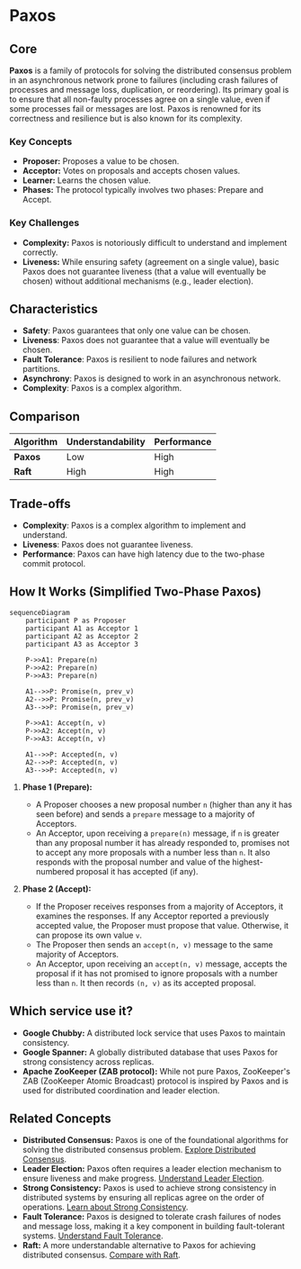 # Paxos

## Core

**Paxos** is a family of protocols for solving the distributed consensus problem in an asynchronous network prone to failures (including crash failures of processes and message loss, duplication, or reordering). Its primary goal is to ensure that all non-faulty processes agree on a single value, even if some processes fail or messages are lost. Paxos is renowned for its correctness and resilience but is also known for its complexity.

### Key Concepts

-   **Proposer:** Proposes a value to be chosen.
-   **Acceptor:** Votes on proposals and accepts chosen values.
-   **Learner:** Learns the chosen value.
-   **Phases:** The protocol typically involves two phases: Prepare and Accept.

### Key Challenges

-   **Complexity:** Paxos is notoriously difficult to understand and implement correctly.
-   **Liveness:** While ensuring safety (agreement on a single value), basic Paxos does not guarantee liveness (that a value will eventually be chosen) without additional mechanisms (e.g., leader election).

## Characteristics

- **Safety**: Paxos guarantees that only one value can be chosen.
- **Liveness**: Paxos does not guarantee that a value will eventually be chosen.
- **Fault Tolerance**: Paxos is resilient to node failures and network partitions.
- **Asynchrony**: Paxos is designed to work in an asynchronous network.
- **Complexity**: Paxos is a complex algorithm.

## Comparison

| Algorithm | Understandability | Performance |
|---|---|---|
| **Paxos** | Low | High |
| **Raft** | High | High |

## Trade-offs

- **Complexity**: Paxos is a complex algorithm to implement and understand.
- **Liveness**: Paxos does not guarantee liveness.
- **Performance**: Paxos can have high latency due to the two-phase commit protocol.

## How It Works (Simplified Two-Phase Paxos)

```mermaid
sequenceDiagram
    participant P as Proposer
    participant A1 as Acceptor 1
    participant A2 as Acceptor 2
    participant A3 as Acceptor 3

    P->>A1: Prepare(n)
    P->>A2: Prepare(n)
    P->>A3: Prepare(n)

    A1-->>P: Promise(n, prev_v)
    A2-->>P: Promise(n, prev_v)
    A3-->>P: Promise(n, prev_v)

    P->>A1: Accept(n, v)
    P->>A2: Accept(n, v)
    P->>A3: Accept(n, v)

    A1-->>P: Accepted(n, v)
    A2-->>P: Accepted(n, v)
    A3-->>P: Accepted(n, v)
```

1.  **Phase 1 (Prepare):**
    *   A Proposer chooses a new proposal number `n` (higher than any it has seen before) and sends a `prepare` message to a majority of Acceptors.
    *   An Acceptor, upon receiving a `prepare(n)` message, if `n` is greater than any proposal number it has already responded to, promises not to accept any more proposals with a number less than `n`. It also responds with the proposal number and value of the highest-numbered proposal it has accepted (if any).

2.  **Phase 2 (Accept):**
    *   If the Proposer receives responses from a majority of Acceptors, it examines the responses. If any Acceptor reported a previously accepted value, the Proposer must propose that value. Otherwise, it can propose its own value `v`.
    *   The Proposer then sends an `accept(n, v)` message to the same majority of Acceptors.
    *   An Acceptor, upon receiving an `accept(n, v)` message, accepts the proposal if it has not promised to ignore proposals with a number less than `n`. It then records `(n, v)` as its accepted proposal.

## Which service use it?

-   **Google Chubby:** A distributed lock service that uses Paxos to maintain consistency.
-   **Google Spanner:** A globally distributed database that uses Paxos for strong consistency across replicas.
-   **Apache ZooKeeper (ZAB protocol):** While not pure Paxos, ZooKeeper's ZAB (ZooKeeper Atomic Broadcast) protocol is inspired by Paxos and is used for distributed coordination and leader election.

## Related Concepts

-   **Distributed Consensus:** Paxos is one of the foundational algorithms for solving the distributed consensus problem. [Explore Distributed Consensus](../README.md).
-   **Leader Election:** Paxos often requires a leader election mechanism to ensure liveness and make progress. [Understand Leader Election](../../coordination/leader-election/README.md).
-   **Strong Consistency:** Paxos is used to achieve strong consistency in distributed systems by ensuring all replicas agree on the order of operations. [Learn about Strong Consistency](../../consistency-models/strong-consistency/README.md).
-   **Fault Tolerance:** Paxos is designed to tolerate crash failures of nodes and message loss, making it a key component in building fault-tolerant systems. [Understand Fault Tolerance](../../fault-tolerance/README.md).
-   **Raft:** A more understandable alternative to Paxos for achieving distributed consensus. [Compare with Raft](./raft/README.md).
